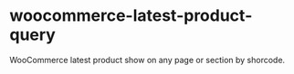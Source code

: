 # woocommerce-latest-product-query
WooCommerce latest product show on any page or section by shorcode.
